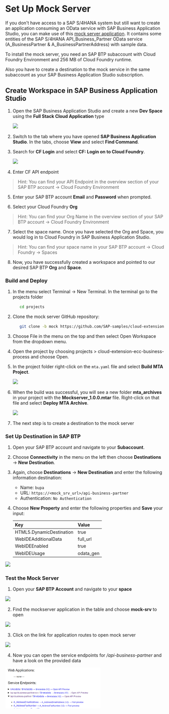 # Set Up Mock Server

If you don't have access to a SAP S/4HANA system but still want to create an application consuming an OData service with SAP Business Application Studio, you can make use of this [mock server application](https://github.com/SAP-samples/cloud-extension-ecc-business-process/blob/mock/README.md). It contains some entities of the SAP S/4HANA API_Business_Partner OData service (A_BusinessPartner & A_BusinessPartnerAddress) with sample data.

To install the mock server, you need an SAP BTP subaccount with Cloud Foundry Environment and 256 MB of Cloud Foundry runtime.

Also you have to create a destination to the mock service in the same subaccount as your SAP Business Application Studio subscription.

## Create Workspace in SAP Business Application Studio

1. Open the SAP Business Application Studio and create a new **Dev Space** using the **Full Stack Cloud Application** type

   <img src="././images/mock_server_1.png" width="40%">

2. Switch to the tab where you have opened **SAP Business Application Studio**. In the tabs, choose **View** and select **Find Command**.

3. Search for **CF Login** and select **CF: Login on to Cloud Foundry**.

   <img src="././images/mock_server_2.png" width="50%">

4. Enter CF API endpoint

> Hint: You can find your API Endpoint in the overview section of your SAP BTP account  &rarr; Cloud Foundry Environment

5. Enter your SAP BTP account **Email** and **Password** when prompted.

6. Select your Cloud Foundry **Org**

> Hint: You can find your Org Name in the overview section of your SAP BTP account &rarr; Cloud Foundry Environment

7. Select the space name. Once you have selected the Org and Space, you would log in to Cloud Foundry in SAP Business Application Studio.

> Hint: You can find your space name in your SAP BTP account  &rarr; Cloud Foundry  &rarr; Spaces

8. Now, you have successfully created a workspace and pointed to our desired SAP BTP **Org** and **Space**.


### Build and Deploy

1. In the menu select Terminal  &rarr;  New Terminal. In the terminal go to the projects folder
   
   ```bash
      cd projects
   ```

2. Clone the mock server GitHub repository:

   ```bash
      git clone -b mock https://github.com/SAP-samples/cloud-extension-ecc-business-process.git
   ``` 
3. Choose File in the menu on the top and then select Open Workspace from the dropdown menu.

4. Open the project by choosing projects > cloud-extension-ecc-business-process and choose Open.

3. In the project folder right-click on the `mta.yaml` file and select **Build MTA Project**.

   <img src="././images/mock_server_5.png" width="40%">

4. When the build was successful, you will see a new folder **mta_archives** in your project with the **Mockserver_1.0.0.mtar** file. Right-click on that file and select **Deploy MTA Archive**.

   <img src="././images/mock_server_6.png" width="40%">
   
5. The next step is to create a destination to the mock server


### Set Up Destination in SAP BTP

1. Open your SAP BTP account and navigate to your **Subaccount**.

2. Choose **Connectivity** in the menu on the left then choose **Destinations** &rarr; **New Destination**.

3. Again, choose **Destinations** &rarr; **New Destination** and enter the following information destination:

    - Name: `bupa`
    - URL: `https://<mock_srv_url>/api-business-partner`
    - Authentication: `No Authentication`


4. Choose **New Property** and enter the following properties and **Save** your input:

      | Key        | Value       |
      | ----------- | ----------- |
      | HTML5.DynamicDestination     | true       |
      | WebIDEAdditionalData | full_url       |
      | WebIDEEnabled      | true      |
      | WebIDEUsage     | odata_gen       |
      
  <img src="././images/mock_server_7.png" width="60%">
 

### Test the Mock Server

1. Open your **SAP BTP Account** and navigate to your **space**
    
 <img src="././images/mock_1.png" width="70%">

2. Find the mockserver application in the table and choose **mock-srv** to open

 <img src="././images/mock_2.png" width="60%">

3. Click on the link for application routes to open mock server

 <img src="././images/mock_3.png" width="60%">

4. Now you can open the service endpoints for */api-business-partner* and have a look on the provided data

 <img src="././images/mock_5.png" width="60%">

